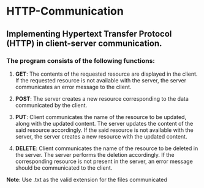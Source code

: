 # HTTP-Communication
## Implementing Hypertext Transfer Protocol (HTTP) in client-server communication. 

### The program consists of the following functions:

1. **GET**: The contents of the requested resource are displayed in the client. If the requested
resource is not available with the server, the server communicates an error message to
the client.

2. **POST**: The server creates a new resource corresponding to the data communicated by
the client.

3. **PUT**: Client communicates the name of the resource to be updated, along with the updated
content. The server updates the content of the said resource accordingly. If the said resource
is not available with the server, the server creates a new resource with the updated content.

4. **DELETE**: Client communicates the name of the resource to be deleted in the server. The server
performs the deletion accordingly. If the corresponding resource is not present in the server,
an error message should be communicated to the client.

**Note**: Use .txt as the valid extension for the files communicated
